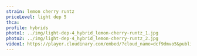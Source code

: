 ```yaml
---
strain: lemon cherry runtz
priceLevel: light dep 5
thca:
profile: hybrids
photo1: ../img/light-dep-4_hybrid_lemon-cherry-runtz_1.jpg
photo2: ../img/light-dep-4_hybrid_lemon-cherry-runtz_2.jpg
video1: https://player.cloudinary.com/embed/?cloud_name=dcf9dmvo5&public_id=light-dep-4_hybrid_lemon-cherry-runtz_1_pamdiz&profile=flower
---
```


